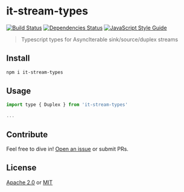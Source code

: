 # it-stream-types

[![Build Status](https://github.com/achingbrain/it-stream-types/actions/workflows/main.yml/badge.svg?branch=master)](https://github.com/achingbrain/it-stream-types/actions/workflows/main.yml)
[![Dependencies Status](https://david-dm.org/achingbrain/it-stream-types/status.svg)](https://david-dm.org/achingbrain/it-stream-types)
[![JavaScript Style Guide](https://img.shields.io/badge/code_style-standard-brightgreen.svg)](https://standardjs.com)

> Typescript types for AsyncIterable sink/source/duplex streams

## Install

```sh
npm i it-stream-types
```

## Usage

```js
import type { Duplex } from 'it-stream-types'

...
```

## Contribute

Feel free to dive in! [Open an issue](https://github.com/achingbrain/stream-types/issues/new) or submit PRs.

## License

[Apache 2.0](LICENSE-APACHE) or [MIT](LICENSE-MIT)
